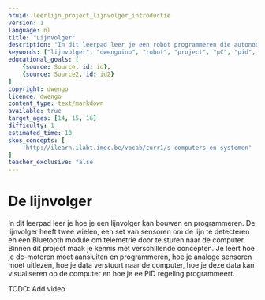 ```yaml
---
hruid: leerlijn_project_lijnvolger_introductie
version: 1
language: nl
title: "Lijnvolger"
description: "In dit leerpad leer je een robot programmeren die autonoom een lijn kan volgen aan de hand van PID controle."
keywords: ["lijnvolger", "dwenguino", "robot", "project", "µC", "pid", "controletheorie"]
educational_goals: [
    {source: Source, id: id}, 
    {source: Source2, id: id2}
]
copyright: dwengo
licence: dwengo
content_type: text/markdown
available: true
target_ages: [14, 15, 16]
difficulty: 1
estimated_time: 10
skos_concepts: [
    'http://ilearn.ilabt.imec.be/vocab/curr1/s-computers-en-systemen'
]
teacher_exclusive: false
---
```


# De lijnvolger

In dit leerpad leer je hoe je een lijnvolger kan bouwen en programmeren. De lijnvolger heeft twee wielen, een set van sensoren om de lijn te detecteren en een Bluetooth module om telemetrie door te sturen naar de computer. Binnen dit project maak je kennis met verschillende concepten. Je leert hoe je dc-motoren moet aansluiten en programmeren, hoe je analoge sensoren moet uitlezen, hoe je data verstuurt naar de computer, hoe je deze data kan visualiseren op de computer en hoe je ee PID regeling programmeert.

TODO: Add video


